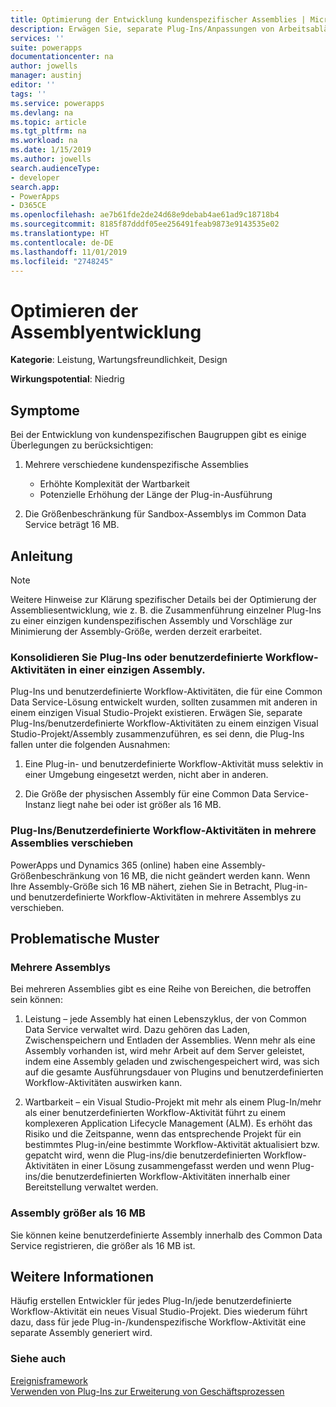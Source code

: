 ```yaml
---
title: Optimierung der Entwicklung kundenspezifischer Assemblies | MicrosoftDocs
description: Erwägen Sie, separate Plug-Ins/Anpassungen von Arbeitsabläufen in einer einzigen benutzerdefinierten Assembly zusammenzuführen, um die Leistung und Wartbarkeit zu verbessern, und verschieben Sie Plug-Ins/Anpassungen von Arbeitsabläufen in mehrere benutzerdefinierte Assemblies, wenn sich eine Assembly-Größe in der Nähe der Größenbeschränkungen von SandboxAssemblies befindet.
services: ''
suite: powerapps
documentationcenter: na
author: jowells
manager: austinj
editor: ''
tags: ''
ms.service: powerapps
ms.devlang: na
ms.topic: article
ms.tgt_pltfrm: na
ms.workload: na
ms.date: 1/15/2019
ms.author: jowells
search.audienceType:
- developer
search.app:
- PowerApps
- D365CE
ms.openlocfilehash: ae7b61fde2de24d68e9debab4ae61ad9c18718b4
ms.sourcegitcommit: 8185f87dddf05ee256491feab9873e9143535e02
ms.translationtype: HT
ms.contentlocale: de-DE
ms.lasthandoff: 11/01/2019
ms.locfileid: "2748245"
---
```

# <a name="optimize-assembly-development"></a>Optimieren der Assemblyentwicklung

**Kategorie**: Leistung, Wartungsfreundlichkeit, Design

**Wirkungspotential**: Niedrig

<a name='symptoms'></a>

## <a name="symptoms"></a>Symptome

Bei der Entwicklung von kundenspezifischen Baugruppen gibt es einige Überlegungen zu berücksichtigen:

1. Mehrere verschiedene kundenspezifische Assemblies
    - Erhöhte Komplexität der Wartbarkeit
    - Potenzielle Erhöhung der Länge der Plug-in-Ausführung

2. Die Größenbeschränkung für Sandbox-Assemblys im Common Data Service beträgt 16 MB.

<a name='guidance'></a>

## <a name="guidance"></a>Anleitung

> [!NOTE]
> Weitere Hinweise zur Klärung spezifischer Details bei der Optimierung der Assembliesentwicklung, wie z. B. die Zusammenführung einzelner Plug-Ins zu einer einzigen kundenspezifischen Assembly und Vorschläge zur Minimierung der Assembly-Größe, werden derzeit erarbeitet.

### <a name="consolidate-plug-ins-or-custom-workflow-activities-into-a-single-assembly"></a>Konsolidieren Sie Plug-Ins oder benutzerdefinierte Workflow-Aktivitäten in einer einzigen Assembly.

Plug-Ins und benutzerdefinierte Workflow-Aktivitäten, die für eine Common Data Service-Lösung entwickelt wurden, sollten zusammen mit anderen in einem einzigen Visual Studio-Projekt existieren. Erwägen Sie, separate Plug-Ins/benutzerdefinierte Workflow-Aktivitäten zu einem einzigen Visual Studio-Projekt/Assembly zusammenzuführen, es sei denn, die Plug-Ins fallen unter die folgenden Ausnahmen:

1. Eine Plug-in- und benutzerdefinierte Workflow-Aktivität muss selektiv in einer Umgebung eingesetzt werden, nicht aber in anderen.

2. Die Größe der physischen Assembly für eine Common Data Service-Instanz liegt nahe bei oder ist größer als 16 MB.


### <a name="move-plug-inscustom-workflow-activities-into-multiple-assemblies"></a>Plug-Ins/Benutzerdefinierte Workflow-Aktivitäten in mehrere Assemblies verschieben

PowerApps und Dynamics 365 (online) haben eine Assembly-Größenbeschränkung von 16 MB, die nicht geändert werden kann. Wenn Ihre Assembly-Größe sich 16 MB nähert, ziehen Sie in Betracht, Plug-in- und benutzerdefinierte Workflow-Aktivitäten in mehrere Assemblys zu verschieben.

<a name='problem'></a>

## <a name="problematic-patterns"></a>Problematische Muster

### <a name="multiple-assemblies"></a>Mehrere Assemblys
Bei mehreren Assemblies gibt es eine Reihe von Bereichen, die betroffen sein können:

1. Leistung – jede Assembly hat einen Lebenszyklus, der von Common Data Service verwaltet wird.  Dazu gehören das Laden, Zwischenspeichern und Entladen der Assemblies.  Wenn mehr als eine Assembly vorhanden ist, wird mehr Arbeit auf dem Server geleistet, indem eine Assembly geladen und zwischengespeichert wird, was sich auf die gesamte Ausführungsdauer von Plugins und benutzerdefinierten Workflow-Aktivitäten auswirken kann.

2. Wartbarkeit – ein Visual Studio-Projekt mit mehr als einem Plug-In/mehr als einer benutzerdefinierten Workflow-Aktivität führt zu einem komplexeren Application Lifecycle Management (ALM). Es erhöht das Risiko und die Zeitspanne, wenn das entsprechende Projekt für ein bestimmtes Plug-in/eine bestimmte Workflow-Aktivität aktualisiert bzw. gepatcht wird, wenn die Plug-ins/die benutzerdefinierten Workflow-Aktivitäten in einer Lösung zusammengefasst werden und wenn Plug-ins/die benutzerdefinierten Workflow-Aktivitäten innerhalb einer Bereitstellung verwaltet werden.

### <a name="assembly-larger-than-16-mb"></a>Assembly größer als 16 MB
Sie können keine benutzerdefinierte Assembly innerhalb des Common Data Service registrieren, die größer als 16 MB ist.

<a name='additional'></a>

## <a name="additional-information"></a>Weitere Informationen

Häufig erstellen Entwickler für jedes Plug-In/jede benutzerdefinierte Workflow-Aktivität ein neues Visual Studio-Projekt.  Dies wiederum führt dazu, dass für jede Plug-in-/kundenspezifische Workflow-Aktivität eine separate Assembly generiert wird.

<a name='seealso'></a>

### <a name="see-also"></a>Siehe auch

[Ereignisframework](../../event-framework.md)<br />
[Verwenden von Plug-Ins zur Erweiterung von Geschäftsprozessen](../../plug-ins.md)<br />
